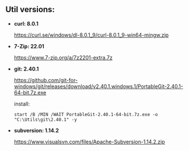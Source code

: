 

## Util versions:

* **curl: 8.0.1**

  https://curl.se/windows/dl-8.0.1_9/curl-8.0.1_9-win64-mingw.zip

* **7-Zip: 22.01**

  https://www.7-zip.org/a/7z2201-extra.7z

* **git: 2.40.1**

  https://github.com/git-for-windows/git/releases/download/v2.40.1.windows.1/PortableGit-2.40.1-64-bit.7z.exe

  install:
  ```batchfile
  start /B /MIN /WAIT PortableGit-2.40.1-64-bit.7z.exe -o "C:\Utils\git\2.40.1" -y
  
  ```

* **subversion: 1.14.2**

  https://www.visualsvn.com/files/Apache-Subversion-1.14.2.zip

